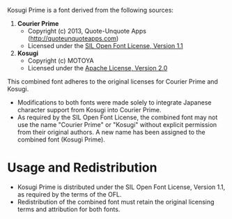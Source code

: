 Kosugi Prime is a font derived from the following sources:

1. **Courier Prime**
   - Copyright (c) 2013, Quote-Unquote Apps (http://quoteunquoteapps.com)
   - Licensed under the [SIL Open Font License, Version 1.1](../../Courier-Prime/LICENSE/OFL.txt) 
2. **Kosugi**
   - Copyright (c) MOTOYA
   - Licensed under the [Apache License, Version 2.0](../../Kosugi/LICENSE.txt)

This combined font adheres to the original licenses for Courier Prime and Kosugi.

- Modifications to both fonts were made solely to integrate Japanese character support from Kosugi into Courier Prime.
- As required by the SIL Open Font License, the combined font may not use the name "Courier Prime" or "Kosugi" without explicit permission from their original authors. A new name has been assigned to the combined font (Kosugi Prime).

# Usage and Redistribution

- Kosugi Prime is distributed under the SIL Open Font License, Version 1.1, as required by the terms of the OFL.
- Redistribution of the combined font must retain the original licensing terms and attribution for both fonts.